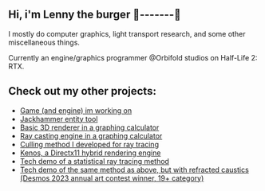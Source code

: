 ## Hi, i'm Lenny the burger 🔦-------🔺
I mostly do computer graphics, light transport research, and some other miscellaneous things.

Currently an engine/graphics programmer @Orbifold studios on Half-Life 2: RTX.

## Check out my other projects:
- [Game (and engine) im working on](https://github.com/Lenny-the-burger/text-render-base)
- [Jackhammer entity tool](https://github.com/Lenny-the-burger/jackhammer-entity-tool)
- [Basic 3D renderer in a graphing calculator](https://www.desmos.com/calculator/sgj6yzt48v)
- [Ray casting engine in a graphing calculator](https://www.desmos.com/calculator/9pena6ikij)
- [Culling method I developed for ray tracing](https://www.desmos.com/calculator/lez3huteog)
- [Kenos, a Directx11 hybrid rendering engine](https://github.com/Lenny-the-burger/Kenos)
- [Tech demo of a statistical ray tracing method](https://www.desmos.com/calculator/vgunkhtc7g)
- [Tech demo of the same method as above, but with refracted caustics](https://www.desmos.com/calculator/e5qpngkyci) [(Desmos 2023 annual art contest winner, 19+ category)](https://www.desmos.com/art)
